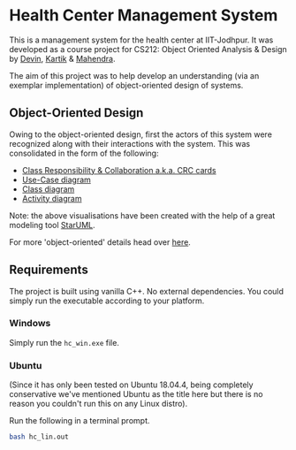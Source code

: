 # Health Center Management System

This is a management system for the health center at IIT-Jodhpur. It was developed as a course project for CS212: Object Oriented Analysis & Design by [Devin](https://github.com/garg-7/), [Kartik](https://github.com/vyaskartik20) & [Mahendra](https://github.com/mahendra2890).
  
The aim of this project was to help develop an understanding (via an exemplar implementation) of object-oriented design of systems.
  
## Object-Oriented Design
Owing to the object-oriented design, first the actors of this system were recognized along with their interactions with the system. This was consolidated in the form of the following:
* [Class Responsibility & Collaboration a.k.a. CRC cards](Object-Oriented_Stuff/)
* [Use-Case diagram](Object-Oriented_Stuff/)
* [Class diagram](Object-Oriented_Stuff/)
* [Activity diagram](Object-Oriented_Stuff/)
  
Note: the above visualisations have been created with the help of a great modeling tool [StarUML](https://staruml.io/).
  
For more 'object-oriented' details head over [here](Object-Oriented_Stuff/).
  
  
## Requirements
The project is built using vanilla C++. No external dependencies. You could simply run the executable according to your platform.
  
### Windows
Simply run the `hc_win.exe` file.
  
### Ubuntu
(Since it has only been tested on Ubuntu 18.04.4, being completely conservative we've mentioned Ubuntu as the title here but there is no reason you couldn't run this on any Linux distro).
  
Run the following in a terminal prompt.
```bash
bash hc_lin.out
```